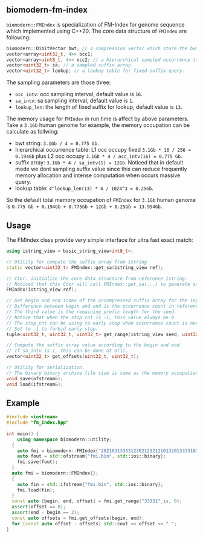 ## biomodern-fm-index
`biomodern::FMIndex` is specialization of FM-Index for genome sequence which implemented using C++20. The core data structure of `FMIndex` are following:

```cpp
biomodern::DibitVector bwt; // a compression vector which store the bwt.
vector<array<uint32_t, 4>> occ1;
vector<array<uint8_t, 4>> occ2; // a hierarchical sampled occurrence table.
vector<uint32_t> sa; // a sampled suffix array.
vector<uint32_t> lookup; // a lookup table for fixed suffix query.
```

The sampling parameters are those three:
- `occ_intv`: occ sampling interval, default value is `16`.
- `sa_intv`: sa sampling interval, default value is `1`.
- `lookup_len`: the length of fixed suffix for lookup, default value is `13`.

The memory usage for `FMIndex` in run time is affect by above parameters. Take a `3.1Gb` human genome for example, the memory occupation can be calculate as follwing:
- bwt string: `3.1Gb / 4 = 0.775 Gb`.
- hierarchical occurrence table: L1 occ occupy fixed `3.1Gb * 16 / 256 = 0.194Gb` plus L2 occ occupy `3.1Gb * 4 / occ_intv(16) = 0.775 Gb`.
- suffix array: `3.1Gb * 4 / sa_intv(1) = 12Gb`. Noticed that in default mode we dont sampling suffix value since this can reduce frequently memory allocation and intense computation when occurs massive query.
- lookup table: `4^lookup_len(13) * 4 / 1024^3 = 0.25Gb`.

So the default total memory occupation of `FMIndex` for `3.1Gb` human genome is `0.775 Gb + 0.194Gb + 0.775Gb + 12Gb + 0.25Gb = 13.994Gb`.

## Usage
The FMIndex class provide very simple interface for ultra fast exact match:
```cpp
using istring_view = basic_string_view<int8_t>;

// Utility for compute the suffix array from istring
static vector<uint32_t> FMIndex::get_sa(istring_view ref);

// Ctor. initialize the core data structure from reference istring. 
// Noticed that this Ctor will call FMIndex::get_sa(...) to generate suffix array.
FMIndex(istring_view ref);

// Get begin and end index of the uncompressed suffix array for the input seed.
// Difference between begin and end is the occurrence count in reference.
// The third value is the remaining prefix length for the seed. 
// Notice that when the stop_cnt is -1, this value always be 0.
// The stop_cnt can be using to early stop when occurrence count is not greater than the value.
// Set to -1 to forbid early stop.
tuple<uint32_t, uint32_t, uint32_t> get_range(istring_view seed, uint32_t stop_cnt);

// Compute the suffix array value according to the begin and end. 
// If sa_intv is 1, this can be done at O(1).
vector<uint32_t> get_offsets(uint32_t, uint32_t);

// Utility for serialization. 
// The binary binary archive file size is same as the memory occupation in run time.
void save(ofstream&);
void load(ifstream&);
```

## Example
```cpp
#include <iostream>
#include "fm_index.hpp"
  
int main() {
	using namespace biomodern::utility;
  {
    auto fmi = biomodern::FMIndex{"20210313333123021232121013201333310231201"_is};
    auto fout = std::ofstream{"fmi.bin", std::ios::binary};
    fmi.save(fout);
  }
  auto fmi = biomodern::FMIndex{};
  {
    auto fin = std::ifstream{"fmi.bin", std::ios::binary};
    fmi.load(fin);
  }
  const auto [begin, end, offset] = fmi.get_range("33331"_is, 0);
  assert(offset == 0);
  assert(end - begin == 2);
  const auto offsets = fmi.get_offsets(begin, end);
  for (const auto offset : offsets) std::cout << offset << " ";
}
```

